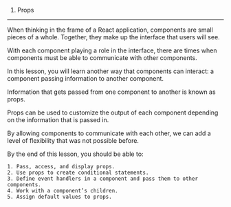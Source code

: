 1. Props

---

When thinking in the frame of a React application, components are small pieces of a whole. Together, they make up the interface that users will see.

With each component playing a role in the interface, there are times when components must be able to communicate with other components.

In this lesson, you will learn another way that components can interact: a component passing information to another component.

Information that gets passed from one component to another is known as props.

Props can be used to customize the output of each component depending on the information that is passed in.

By allowing components to communicate with each other, we can add a level of flexibility that was not possible before.

By the end of this lesson, you should be able to:

    1. Pass, access, and display props.
    2. Use props to create conditional statements.
    3. Define event handlers in a component and pass them to other components.
    4. Work with a component’s children.
    5. Assign default values to props.
